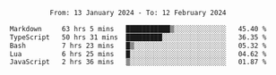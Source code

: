 <div align="center">
<p style="text-align: center;">
<!--START_SECTION:waka-->

```txt
From: 13 January 2024 - To: 12 February 2024

Markdown     63 hrs 5 mins   ███████████▒░░░░░░░░░░░░░   45.40 %
TypeScript   50 hrs 31 mins  █████████░░░░░░░░░░░░░░░░   36.35 %
Bash         7 hrs 23 mins   █▒░░░░░░░░░░░░░░░░░░░░░░░   05.32 %
Lua          6 hrs 25 mins   █░░░░░░░░░░░░░░░░░░░░░░░░   04.62 %
JavaScript   2 hrs 36 mins   ▒░░░░░░░░░░░░░░░░░░░░░░░░   01.87 %
```

<!--END_SECTION:waka-->
</p>
</div>

